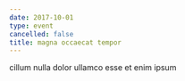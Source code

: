 ```yaml
---
date: 2017-10-01
type: event
cancelled: false
title: magna occaecat tempor
---
```

cillum nulla dolor ullamco esse et enim ipsum